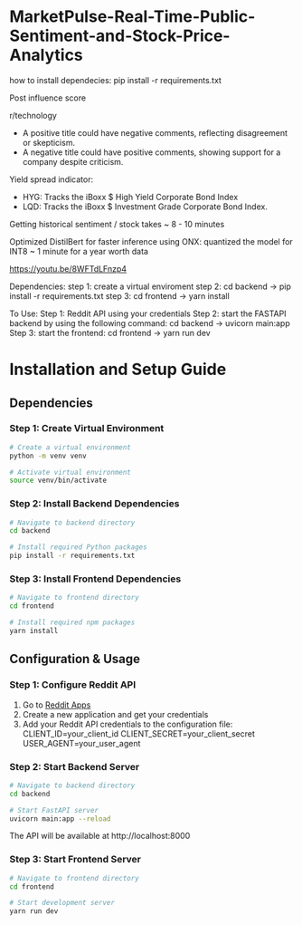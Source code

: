 # MarketPulse-Real-Time-Public-Sentiment-and-Stock-Price-Analytics

how to install dependecies: pip install -r requirements.txt

Post influence score

r/technology
- A positive title could have negative comments, reflecting disagreement or skepticism.
- A negative title could have positive comments, showing support for a company despite criticism.

Yield spread indicator:
- HYG: Tracks the iBoxx $ High Yield Corporate Bond Index
- LQD: Tracks the iBoxx $ Investment Grade Corporate Bond Index.

Getting historical sentiment / stock takes ~ 8 - 10 minutes

Optimized DistilBert for faster inference using ONX: quantized the model for INT8  ~ 1 minute for a year worth data

https://youtu.be/8WFTdLFnzp4


Dependencies:
step 1: create a virtual enviroment
step 2: cd backend -> pip install -r requirements.txt
step 3: cd frontend -> yarn install

To Use:
Step 1: Reddit API using your credentials
Step 2: start the FASTAPI backend by using the following command: cd backend -> uvicorn main:app
Step 3: start the frontend: cd frontend -> yarn run dev

# Installation and Setup Guide

## Dependencies

### Step 1: Create Virtual Environment
```bash
# Create a virtual environment
python -m venv venv

# Activate virtual environment
source venv/bin/activate
```
### Step 2: Install Backend Dependencies
```bash
# Navigate to backend directory
cd backend

# Install required Python packages
pip install -r requirements.txt
```
### Step 3: Install Frontend Dependencies
```bash
# Navigate to frontend directory  
cd frontend

# Install required npm packages
yarn install
```
## Configuration & Usage

### Step 1: Configure Reddit API
1. Go to [Reddit Apps](https://www.reddit.com/prefs/apps)
2. Create a new application and get your credentials
3. Add your Reddit API credentials to the configuration file:
CLIENT_ID=your_client_id
CLIENT_SECRET=your_client_secret
USER_AGENT=your_user_agent

### Step 2: Start Backend Server
```bash
# Navigate to backend directory
cd backend

# Start FastAPI server
uvicorn main:app --reload
```
The API will be available at http://localhost:8000

### Step 3: Start Frontend Server
```bash
# Navigate to frontend directory
cd frontend

# Start development server
yarn run dev
```



